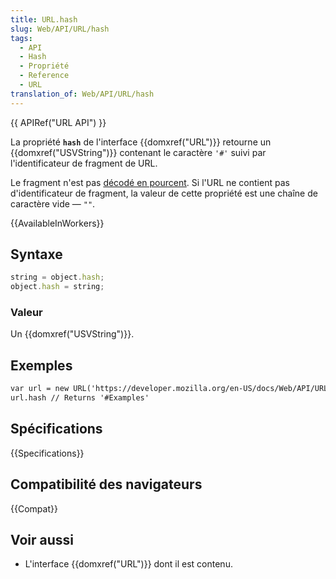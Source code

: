 ```yaml
---
title: URL.hash
slug: Web/API/URL/hash
tags:
  - API
  - Hash
  - Propriété
  - Reference
  - URL
translation_of: Web/API/URL/hash
---
```

{{ APIRef("URL API") }}

La propriété **`hash`** de l'interface {{domxref("URL")}} retourne un {{domxref("USVString")}} contenant le caractère `'#'` suivi par l'identificateur de fragment de URL.

Le fragment n'est pas [décodé en pourcent](/fr/docs/Glossary/percent-encoding). Si l'URL ne contient pas d'identificateur de fragment, la valeur de cette propriété est une chaîne de caractère vide — `""`.

{{AvailableInWorkers}}

## Syntaxe

```js
string = object.hash;
object.hash = string;
```

### Valeur

Un {{domxref("USVString")}}.

## Exemples

```html
var url = new URL('https://developer.mozilla.org/en-US/docs/Web/API/URL/href#Examples');
url.hash // Returns '#Examples'
```

## Spécifications

{{Specifications}}

## Compatibilité des navigateurs

{{Compat}}

## Voir aussi

- L'interface {{domxref("URL")}} dont il est contenu.
